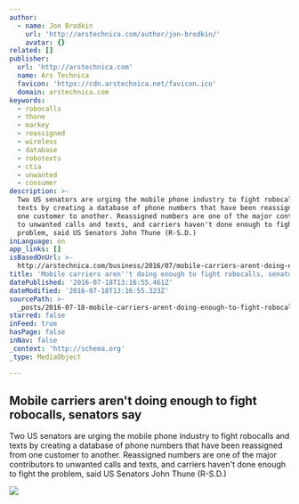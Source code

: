 ```yaml
---
author:
  - name: Jon Brodkin
    url: 'http://arstechnica.com/author/jon-brodkin/'
    avatar: {}
related: []
publisher:
  url: 'http://arstechnica.com'
  name: Ars Technica
  favicon: 'https://cdn.arstechnica.net/favicon.ico'
  domain: arstechnica.com
keywords:
  - robocalls
  - thune
  - markey
  - reassigned
  - wireless
  - database
  - robotexts
  - ctia
  - unwanted
  - consumer
description: >-
  Two US senators are urging the mobile phone industry to fight robocalls and
  texts by creating a database of phone numbers that have been reassigned from
  one customer to another. Reassigned numbers are one of the major contributors
  to unwanted calls and texts, and carriers haven't done enough to fight the
  problem, said US Senators John Thune (R-S.D.)
inLanguage: en
app_links: []
isBasedOnUrl: >-
  http://arstechnica.com/business/2016/07/mobile-carriers-arent-doing-enough-to-fight-robocalls-senators-say/
title: 'Mobile carriers aren''t doing enough to fight robocalls, senators say'
datePublished: '2016-07-18T13:16:55.461Z'
dateModified: '2016-07-18T13:16:55.323Z'
sourcePath: >-
  _posts/2016-07-18-mobile-carriers-arent-doing-enough-to-fight-robocalls-sena.md
starred: false
inFeed: true
hasPage: false
inNav: false
_context: 'http://schema.org'
_type: MediaObject

---
```

<article style=""><h1>Mobile carriers aren't doing enough to fight robocalls, senators say</h1><p>Two US senators are urging the mobile phone industry to fight robocalls and texts by creating a database of phone numbers that have been reassigned from one customer to another. Reassigned numbers are one of the major contributors to unwanted calls and texts, and carriers haven't done enough to fight the problem, said US Senators John Thune (R-S.D.)</p><img src="http://cdn.arstechnica.net/wp-content/uploads/2014/11/robocall.1.png" /></article>